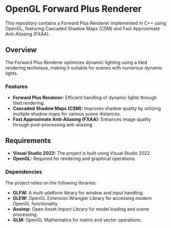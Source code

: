# OpenGL Forward Plus Renderer

This repository contains a Forward Plus Renderer implemented in C++ using OpenGL, featuring Cascaded Shadow Maps (CSM) and Fast Approximate Anti-Aliasing (FXAA).

## Overview

The Forward Plus Renderer optimizes dynamic lighting using a tiled rendering technique, making it suitable for scenes with numerous dynamic lights.

### Features

- **Forward Plus Renderer:** Efficient handling of dynamic lights through tiled rendering.
- **Cascaded Shadow Maps (CSM):** Improves shadow quality by utilizing multiple shadow maps for various scene distances.
- **Fast Approximate Anti-Aliasing (FXAA):** Enhances image quality through post-processing anti-aliasing.

## Requirements

- **Visual Studio 2022:** The project is built using Visual Studio 2022.
- **OpenGL:** Required for rendering and graphical operations.

### Dependencies

The project relies on the following libraries:

- **GLFW:** A multi-platform library for window and input handling.
- **GLEW:** OpenGL Extension Wrangler Library for accessing modern OpenGL functionality.
- **Assimp:** Open Asset Import Library for model loading and scene processing.
- **GLM:** OpenGL Mathematics for matrix and vector operations.
